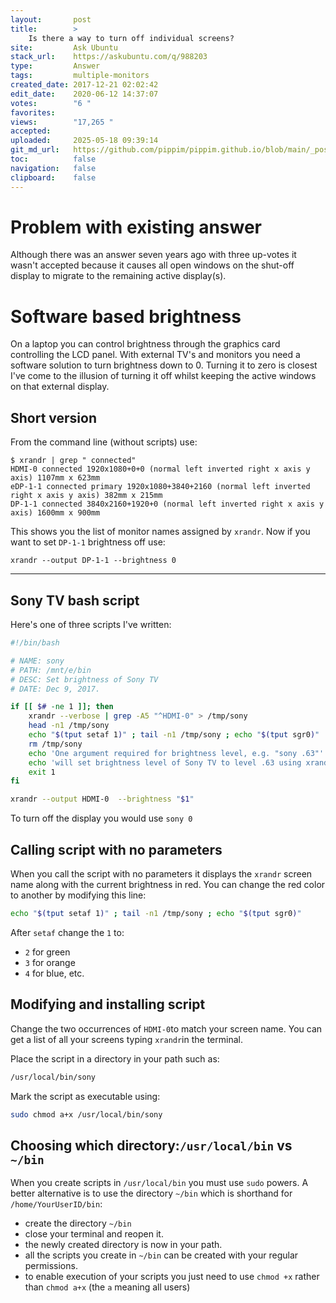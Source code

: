 ```yaml
---
layout:       post
title:        >
    Is there a way to turn off individual screens?
site:         Ask Ubuntu
stack_url:    https://askubuntu.com/q/988203
type:         Answer
tags:         multiple-monitors
created_date: 2017-12-21 02:02:42
edit_date:    2020-06-12 14:37:07
votes:        "6 "
favorites:    
views:        "17,265 "
accepted:     
uploaded:     2025-05-18 09:39:14
git_md_url:   https://github.com/pippim/pippim.github.io/blob/main/_posts/2017/2017-12-21-Is-there-a-way-to-turn-off-individual-screens_.md
toc:          false
navigation:   false
clipboard:    false
---
```


# Problem with existing answer

Although there was an answer seven years ago with three up-votes it wasn't accepted because it causes all open windows on the shut-off display to migrate to the remaining active display(s).

# Software based brightness

On a laptop you can control brightness through the graphics card controlling the LCD panel. With external TV's and monitors you need a software solution to turn brightness down to 0. Turning it to zero is closest I've come to the illusion of turning it off whilst keeping the active windows on that external display.

## Short version

From the command line (without scripts) use:

``` 
$ xrandr | grep " connected"
HDMI-0 connected 1920x1080+0+0 (normal left inverted right x axis y axis) 1107mm x 623mm
eDP-1-1 connected primary 1920x1080+3840+2160 (normal left inverted right x axis y axis) 382mm x 215mm
DP-1-1 connected 3840x2160+1920+0 (normal left inverted right x axis y axis) 1600mm x 900mm
```

This shows you the list of monitor names assigned by `xrandr`. Now if you want to set `DP-1-1` brightness off use:

``` 
xrandr --output DP-1-1 --brightness 0
```


----------


## Sony TV bash script

Here's one of three scripts I've written:



``` bash
#!/bin/bash

# NAME: sony
# PATH: /mnt/e/bin
# DESC: Set brightness of Sony TV
# DATE: Dec 9, 2017.

if [[ $# -ne 1 ]]; then
    xrandr --verbose | grep -A5 "^HDMI-0" > /tmp/sony
    head -n1 /tmp/sony
    echo "$(tput setaf 1)" ; tail -n1 /tmp/sony ; echo "$(tput sgr0)"
    rm /tmp/sony
    echo 'One argument required for brightness level, e.g. "sony .63"'
    echo 'will set brightness level of Sony TV to level .63 using xrandr'
    exit 1
fi

xrandr --output HDMI-0  --brightness "$1"
```

To turn off the display you would use `sony 0`

## Calling script with no parameters

When you call the script with no parameters it displays the `xrandr` screen name along with the current brightness in red. You can change the red color to another by modifying this line:

``` bash
echo "$(tput setaf 1)" ; tail -n1 /tmp/sony ; echo "$(tput sgr0)"
```

After `setaf` change the `1` to:

- `2` for green
- `3` for orange
- `4` for blue, etc.

## Modifying and installing script

Change the two occurrences of `HDMI-0`to match your screen name. You can get a list of all your screens typing `xrandr`in the terminal.

Place the script in a directory in your path such as:

``` bash
/usr/local/bin/sony
```

Mark the script as executable using:

``` bash
sudo chmod a+x /usr/local/bin/sony
```


## Choosing which directory:`/usr/local/bin` vs `~/bin`

When you create scripts in `/usr/local/bin` you must use `sudo` powers. A better alternative is to use the directory `~/bin` which is shorthand for `/home/YourUserID/bin`:

- create the directory `~/bin`
- close your terminal and reopen it.
- the newly created directory is now in your path.
- all the scripts you create in `~/bin` can be created with your regular permissions.
- to enable execution of your scripts you just need to use `chmod +x` rather than `chmod a+x` (the `a` meaning all users)
